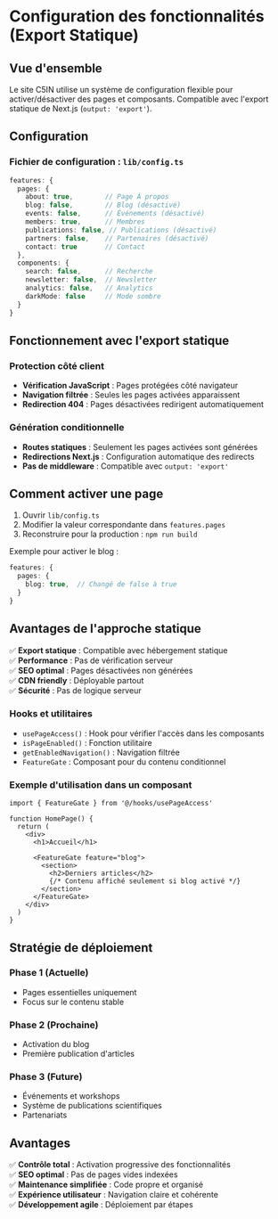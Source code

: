 # Configuration des fonctionnalités (Export Statique)

## Vue d'ensemble

Le site C5IN utilise un système de configuration flexible pour activer/désactiver des pages et composants. Compatible avec l'export statique de Next.js (`output: 'export'`).

## Configuration

### Fichier de configuration : `lib/config.ts`

```typescript
features: {
  pages: {
    about: true,        // Page À propos
    blog: false,        // Blog (désactivé)
    events: false,      // Événements (désactivé)
    members: true,      // Membres
    publications: false, // Publications (désactivé)
    partners: false,    // Partenaires (désactivé)
    contact: true       // Contact
  },
  components: {
    search: false,      // Recherche
    newsletter: false,  // Newsletter
    analytics: false,   // Analytics
    darkMode: false     // Mode sombre
  }
}
```

## Fonctionnement avec l'export statique

### Protection côté client
- **Vérification JavaScript** : Pages protégées côté navigateur
- **Navigation filtrée** : Seules les pages activées apparaissent
- **Redirection 404** : Pages désactivées redirigent automatiquement

### Génération conditionnelle
- **Routes statiques** : Seulement les pages activées sont générées
- **Redirections Next.js** : Configuration automatique des redirects
- **Pas de middleware** : Compatible avec `output: 'export'`

## Comment activer une page

1. Ouvrir `lib/config.ts`
2. Modifier la valeur correspondante dans `features.pages`
3. Reconstruire pour la production : `npm run build`

Exemple pour activer le blog :
```typescript
features: {
  pages: {
    blog: true,  // Changé de false à true
  }
}
```

## Avantages de l'approche statique

✅ **Export statique** : Compatible avec hébergement statique  
✅ **Performance** : Pas de vérification serveur  
✅ **SEO optimal** : Pages désactivées non générées  
✅ **CDN friendly** : Déployable partout  
✅ **Sécurité** : Pas de logique serveur

### Hooks et utilitaires
- `usePageAccess()` : Hook pour vérifier l'accès dans les composants
- `isPageEnabled()` : Fonction utilitaire
- `getEnabledNavigation()` : Navigation filtrée
- `FeatureGate` : Composant pour du contenu conditionnel

### Exemple d'utilisation dans un composant

```tsx
import { FeatureGate } from '@/hooks/usePageAccess'

function HomePage() {
  return (
    <div>
      <h1>Accueil</h1>
      
      <FeatureGate feature="blog">
        <section>
          <h2>Derniers articles</h2>
          {/* Contenu affiché seulement si blog activé */}
        </section>
      </FeatureGate>
    </div>
  )
}
```

## Stratégie de déploiement

### Phase 1 (Actuelle)
- Pages essentielles uniquement
- Focus sur le contenu stable

### Phase 2 (Prochaine)
- Activation du blog
- Première publication d'articles

### Phase 3 (Future)
- Événements et workshops
- Système de publications scientifiques
- Partenariats

## Avantages

✅ **Contrôle total** : Activation progressive des fonctionnalités  
✅ **SEO optimal** : Pas de pages vides indexées  
✅ **Maintenance simplifiée** : Code propre et organisé  
✅ **Expérience utilisateur** : Navigation claire et cohérente  
✅ **Développement agile** : Déploiement par étapes